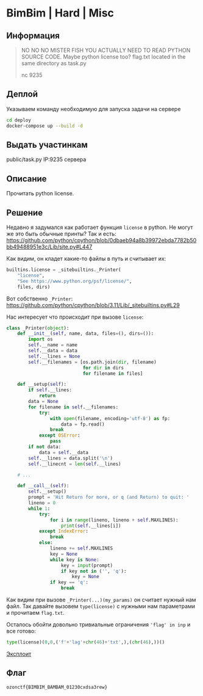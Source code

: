# BimBim | Hard | Misc

## Информация

> NO NO NO MISTER FISH YOU ACTUALLY NEED TO READ PYTHON SOURCE CODE. Maybe python license too?
> flag.txt located in the same directory as task.py
>
> nc <ip> 9235

## Деплой

Указываем команду необходимую для запуска задачи на сервере

```sh
cd deploy
docker-compose up --build -d
```

## Выдать участинкам

public/task.py
IP:9235 сервера

## Описание

Прочитать python license.

## Решение

Недавно я задумался как работает функция `license` в python. Не могут же это быть обычные принты?
Так и есть:
https://github.com/python/cpython/blob/0dbaeb94a8b39972ebda7782b50bb49488951e3c/Lib/site.py#L447

Как видим, он кладет какие-то файлы в путь и считывает их:
```python
builtins.license = _sitebuiltins._Printer(
    "license",
    "See https://www.python.org/psf/license/",
    files, dirs)
```

Вот собственно `_Printer`:
https://github.com/python/cpython/blob/3.11/Lib/_sitebuiltins.py#L29

Нас интересует что происходит при вызове `license`:
```python
class _Printer(object):
    def __init__(self, name, data, files=(), dirs=()):
        import os
        self.__name = name
        self.__data = data
        self.__lines = None
        self.__filenames = [os.path.join(dir, filename)
                            for dir in dirs
                            for filename in files]

    def __setup(self):
        if self.__lines:
            return
        data = None
        for filename in self.__filenames:
            try:
                with open(filename, encoding='utf-8') as fp:
                    data = fp.read()
                break
            except OSError:
                pass
        if not data:
            data = self.__data
        self.__lines = data.split('\n')
        self.__linecnt = len(self.__lines)

    # ...

    def __call__(self):
        self.__setup()
        prompt = 'Hit Return for more, or q (and Return) to quit: '
        lineno = 0
        while 1:
            try:
                for i in range(lineno, lineno + self.MAXLINES):
                    print(self.__lines[i])
            except IndexError:
                break
            else:
                lineno += self.MAXLINES
                key = None
                while key is None:
                    key = input(prompt)
                    if key not in ('', 'q'):
                        key = None
                if key == 'q':
                    break
```

Как видим при вызове `_Printer(...)(my_params)` он считает нужный нам файл. Так давайте вызовем `type(license)` с нужными нам параметрами и прочитаем `flag.txt`.

Осталось обойти довольно тривиальные ограничения `'flag' in inp` и все готово:

```python
type(license)(0,0,('f'+'lag'+chr(46)+'txt',),(chr(46),))()
```

[Эксплоит](solve/sol.py)

## Флаг

`ozonctf{BIMBIM_BAMBAM_01230cxdsa3rew}`
